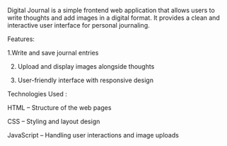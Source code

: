 Digital Journal is a simple frontend web application that allows users to write thoughts and add images in a digital format. It provides a clean and interactive user interface for personal journaling.

Features:

 1.Write and save journal entries

2. Upload and display images alongside thoughts
  
3. User-friendly interface with responsive design
   

Technologies Used :

HTML – Structure of the web pages

CSS – Styling and layout design

JavaScript – Handling user interactions and image uploads

